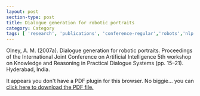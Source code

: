 ```yaml
---
layout: post
section-type: post
title: Dialogue generation for robotic portraits
category: Category
tags: [ 'research', 'publications', 'conference-regular','robots','nlp','semantics','discourse' ]
---
```

Olney, A. M. (2007a). Dialogue generation for robotic portraits. Proceedings of the International Joint Conference on Artificial Intelligence 5th workshop on Knowledge and Reasoning in Practical Dialogue Systems (pp. 15–21). Hyderabad, India. 

<object data="https://umdrive.memphis.edu/aolney/public/publications/olney_ijcai07_portrait.pdf" type="application/pdf" width="100%" height="600px">
 
  <p>It appears you don't have a PDF plugin for this browser.
  No biggie... you can <a href="https://umdrive.memphis.edu/aolney/public/publications/olney_ijcai07_portrait.pdf">click here to
  download the PDF file.</a></p>
  
</object>
